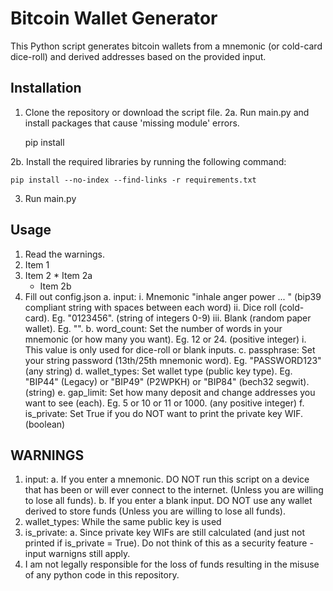 # Bitcoin Wallet Generator

This Python script generates bitcoin wallets from a mnemonic (or cold-card dice-roll) and derived addresses based on the provided input.

## Installation

1. Clone the repository or download the script file.
2a. Run main.py and install packages that cause 'missing module' errors.

 	pip install <missing-package>
  
2b. Install the required libraries by running the following command:

	pip install --no-index --find-links -r requirements.txt
 
3. Run main.py
   
## Usage

1. Read the warnings.
1. Item 1
2. Item 2
	    * Item 2a
    * Item 2b
3. Fill out config.json
a. 	input: 
		i. Mnemonic "inhale anger power ... " (bip39 compliant string with spaces between each word)
		ii. Dice roll (cold-card). Eg. "0123456". (string of integers 0-9)
		iii. Blank (random paper wallet). Eg. "".
	b. word_count: Set the number of words in your mnemonic (or how many you want). Eg. 12 or 24. (positive integer)
		i. This value is only used for dice-roll or blank inputs. 
	c. passphrase: Set your string password (13th/25th mnemonic word). Eg. "PASSWORD123" (any string)
	d. wallet_types: Set wallet type (public key type). Eg. "BIP44" (Legacy) or "BIP49" (P2WPKH) or "BIP84" (bech32 segwit). (string)
	e. gap_limit: Set how many deposit and change addresses you want to see (each). Eg. 5 or 10 or 11 or 1000. (any positive integer)
	f. is_private: Set True if you do NOT want to print the private key WIF. (boolean)

    
## WARNINGS
1. input:
	a. If you enter a mnemonic. DO NOT run this script on a device that has been or will ever connect to the internet. (Unless you are willing to 		lose all funds). 
	b. If you enter a blank input. DO NOT use any wallet derived to store funds (Unless you are willing to lose all funds).
2. wallet_types: While the same public key is used 
3. is_private:
   	a. Since private key WIFs are still calculated (and just not printed if is_private = True). Do not think of this as a security feature - input 		warnigns still apply.
4. I am not legally responsible for the loss of funds resulting in the misuse of any python code in this repository. 
